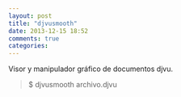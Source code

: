 ```yaml
---
layout: post
title: "djvusmooth"
date: 2013-12-15 18:52
comments: true
categories: 
---
```

Visor y manipulador gráfico de documentos djvu.

>$ djvusmooth archivo.djvu

